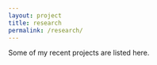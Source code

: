 ```yaml
---
layout: project
title: research
permalink: /research/
---
```


Some of my recent projects are listed here.
